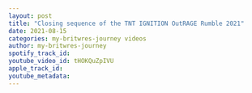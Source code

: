 ```yaml
---
layout: post
title: "Closing sequence of the TNT IGNITION OutRAGE Rumble 2021"
date: 2021-08-15
categories: my-britwres-journey videos
author: my-britwres-journey
spotify_track_id: 
youtube_video_id: tHOKQuZpIVU
apple_track_id: 
youtube_metadata: 
---
```


